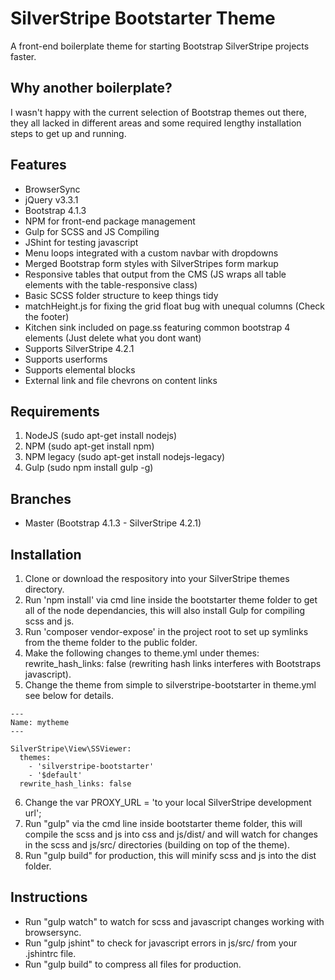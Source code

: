 # SilverStripe Bootstarter Theme
A front-end boilerplate theme for starting Bootstrap SilverStripe projects faster.

## Why another boilerplate?
I wasn't happy with the current selection of Bootstrap themes out there, they all lacked in different areas and some required lengthy installation steps to get up and running.

## Features
- BrowserSync
- jQuery v3.3.1
- Bootstrap 4.1.3
- NPM for front-end package management
- Gulp for SCSS and JS Compiling
- JShint for testing javascript
- Menu loops integrated with a custom navbar with dropdowns
- Merged Bootstrap form styles with SilverStripes form markup
- Responsive tables that output from the CMS (JS wraps all table elements with the table-responsive class)
- Basic SCSS folder structure to keep things tidy
- matchHeight.js for fixing the grid float bug with unequal columns (Check the footer)
- Kitchen sink included on page.ss featuring common bootstrap 4 elements (Just delete what you dont want)
- Supports SilverStripe 4.2.1
- Supports userforms
- Supports elemental blocks
- External link and file chevrons on content links

## Requirements
1. NodeJS (sudo apt-get install nodejs)
2. NPM (sudo apt-get install npm)
3. NPM legacy (sudo apt-get install nodejs-legacy)
4. Gulp (sudo npm install gulp -g)

## Branches
- Master (Bootstrap 4.1.3 - SilverStripe 4.2.1)

## Installation
1. Clone or download the respository into your SilverStripe themes directory.
2. Run 'npm install' via cmd line inside the bootstarter theme folder to get all of the node dependancies, this will also install Gulp for compiling scss and js.
3. Run 'composer vendor-expose' in the project root to set up symlinks from the theme folder to the public folder.
4. Make the following changes to theme.yml under themes: rewrite_hash_links: false (rewriting hash links interferes with Bootstraps javascript).
5. Change the theme from simple to silverstripe-bootstarter in theme.yml see below for details.

```
---
Name: mytheme
---

SilverStripe\View\SSViewer:
  themes:
    - 'silverstripe-bootstarter'
    - '$default'
  rewrite_hash_links: false
```

6. Change the var PROXY_URL = 'to your local SilverStripe development url';
7. Run "gulp" via the cmd line inside bootstarter theme folder, this will compile the scss and js into css and js/dist/ and will watch for changes in the scss and js/src/ directories (building on top of the theme).
8. Run "gulp build" for production, this will minify scss and js into the dist folder.

## Instructions
- Run "gulp watch" to watch for scss and javascript changes working with browsersync.
- Run "gulp jshint" to check for javascript errors in js/src/ from your .jshintrc file.
- Run "gulp build" to compress all files for production.
